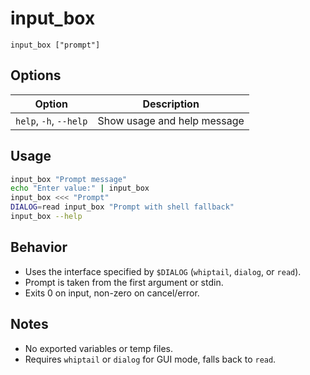 # input_box

```
input_box ["prompt"]
```

## Options

| Option                | Description                                |
|-----------------------|--------------------------------------------|
| `help`, `-h`, `--help`| Show usage and help message                |

## Usage

```bash
input_box "Prompt message"
echo "Enter value:" | input_box
input_box <<< "Prompt"
DIALOG=read input_box "Prompt with shell fallback"
input_box --help
```

## Behavior

- Uses the interface specified by `$DIALOG` (`whiptail`, `dialog`, or `read`).
- Prompt is taken from the first argument or stdin.
- Exits 0 on input, non-zero on cancel/error.

## Notes

- No exported variables or temp files.
- Requires `whiptail` or `dialog` for GUI mode, falls back to `read`.

